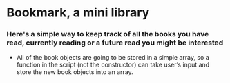 # Bookmark, a mini library

### Here's a simple way to keep track of all the books you have read, currently reading or a future read you might be interested

- All of the book objects are going to be stored in a simple array, so a function in the script (not the constructor) can take user’s input and store the new book objects into an array.
